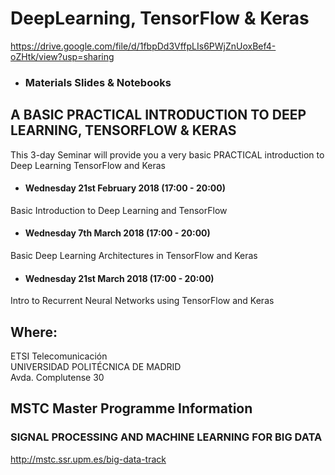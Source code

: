
# DeepLearning, TensorFlow & Keras

https://drive.google.com/file/d/1fbpDd3VffpLIs6PWjZnUoxBef4-oZHtk/view?usp=sharing


- ### Materials Slides & Notebooks ###

## A BASIC PRACTICAL INTRODUCTION TO DEEP LEARNING, TENSORFLOW & KERAS

This 3-day Seminar will provide you a very basic PRACTICAL introduction to Deep Learning TensorFlow and Keras



- #### Wednesday 21st February 2018 (17:00 - 20:00) <br>
Basic Introduction to Deep Learning and TensorFlow


- #### Wednesday 7th March 2018 (17:00 - 20:00)<br>
Basic Deep Learning Architectures in TensorFlow and Keras

- #### Wednesday 21st March 2018 (17:00 - 20:00)<br>
Intro to Recurrent Neural Networks using TensorFlow and Keras

## Where:<br>
ETSI Telecomunicación<br>
UNIVERSIDAD POLITÉCNICA DE MADRID<br>
Avda. Complutense 30<br>


## MSTC Master Programme Information
### SIGNAL PROCESSING AND MACHINE LEARNING FOR BIG DATA

http://mstc.ssr.upm.es/big-data-track

